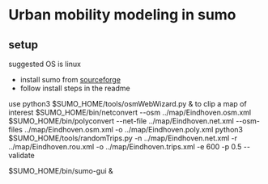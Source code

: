 # Urban mobility modeling in sumo

## setup
suggested OS is linux
* install sumo from [sourceforge](https://sourceforge.net/projects/sumo/) 
* follow install steps in the readme

use python3 $SUMO_HOME/tools/osmWebWizard.py & to clip a map of interest
$SUMO_HOME/bin/netconvert --osm ../map/Eindhoven.osm.xml
$SUMO_HOME/bin/polyconvert --net-file ../map/Eindhoven.net.xml --osm-files ../map/Eindhoven.osm.xml  -o ../map/Eindhoven.poly.xml
python3 $SUMO_HOME/tools/randomTrips.py -n ../map/Eindhoven.net.xml -r ../map/Eindhoven.rou.xml -o ../map/Eindhoven.trips.xml -e 600 -p 0.5 --validate

$SUMO_HOME/bin/sumo-gui & 
